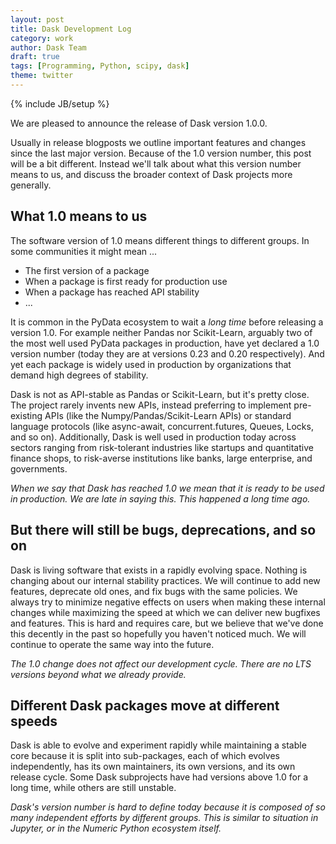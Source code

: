 ```yaml
---
layout: post
title: Dask Development Log
category: work
author: Dask Team
draft: true
tags: [Programming, Python, scipy, dask]
theme: twitter
---
```

{% include JB/setup %}

We are pleased to announce the release of Dask version 1.0.0.

Usually in release blogposts we outline important features and changes since
the last major version.  Because of the 1.0 version number, this post will be a
bit different.  Instead we'll talk about what this version number means to us,
and discuss the broader context of Dask projects more generally.


What 1.0 means to us
--------------------

The software version of 1.0 means different things to different groups.
In some communities it might mean ...

-  The first version of a package
-  When a package is first ready for production use
-  When a package has reached API stability
-  ...

It is common in the PyData ecosystem to wait a *long time* before releasing a
version 1.0.  For example neither Pandas nor Scikit-Learn, arguably two of the
most well used PyData packages in production, have yet declared a 1.0 version
number (today they are at versions 0.23 and 0.20 respectively).  And yet each
package is widely used in production by organizations that demand high degrees
of stability.

Dask is not as API-stable as Pandas or Scikit-Learn, but it's pretty close.
The project rarely invents new APIs, instead preferring to implement
pre-existing APIs (like the Numpy/Pandas/Scikit-Learn APIs) or standard language
protocols (like async-await, concurrent.futures, Queues, Locks, and so on).
Additionally, Dask is well used in production today across sectors ranging from
risk-tolerant industries like startups and quantitative finance shops, to
risk-averse institutions like banks, large enterprise, and governments.

*When we say that Dask has reached 1.0 we mean that it is ready to be used in
production.  We are late in saying this.  This happened a long time ago.*


But there will still be bugs, deprecations, and so on
-----------------------------------------------------

Dask is living software that exists in a rapidly evolving space.  Nothing is
changing about our internal stability practices.  We will continue to add new
features, deprecate old ones, and fix bugs with the same policies.  We always
try to minimize negative effects on users when making these internal changes
while maximizing the speed at which we can deliver new bugfixes and features.
This is hard and requires care, but we believe that we've done this decently in
the past so hopefully you haven't noticed much.  We will continue to operate
the same way into the future.

*The 1.0 change does not affect our development cycle.  There are no LTS
versions beyond what we already provide.*


Different Dask packages move at different speeds
------------------------------------------------

Dask is able to evolve and experiment rapidly while maintaining a stable core
because it is split into sub-packages, each of which evolves independently, has
its own maintainers, its own versions, and its own release cycle.  Some Dask
subprojects have had versions above 1.0 for a long time, while others are still
unstable.

*Dask's version number is hard to define today because it is composed of so
many independent efforts by different groups.  This is similar to situation in
Jupyter, or in the Numeric Python ecosystem itself.*
